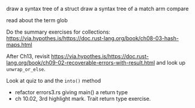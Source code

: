 draw a syntax tree of a struct
draw a syntax tree of a match arm
compare

read about the term glob

Do the summary exercises for collections: https://via.hypothes.is/https://doc.rust-lang.org/book/ch08-03-hash-maps.html

After Ch13, revisit https://via.hypothes.is/https://doc.rust-lang.org/book/ch09-02-recoverable-errors-with-result.html and look up `unwrap_or_else`.

Look at quiz to and the `into()` method

- refactor errors3.rs giving main() a return type
- ch 10.02, 3rd highlight mark. Trait return type exercise.